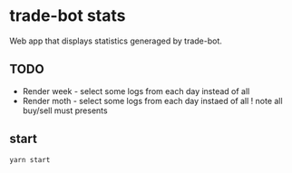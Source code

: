 # trade-bot stats
Web app that displays statistics generaged by trade-bot.

## TODO 
- Render week - select some logs from each day instead of all
- Render moth - select some logs from each day instaed of all
! note all buy/sell must presents

## start
```
yarn start
```